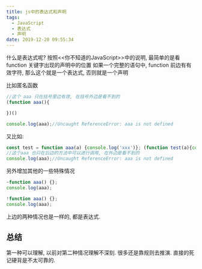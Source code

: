 ```yaml
---
title: js中的表达式和声明
tags:
  - JavaScript
  - 表达式
  - 声明
date: 2019-12-20 09:55:34
---
```




什么是表达式呢?
按照<<你不知道的JavaScript>>中的说明, 最简单的是看 function 关键字出现的声明中的位置
如果一个完整的语句中, function 前边有有效字符, 那么这个就是一个表达式, 否则就是一个声明

比如匿名函数

```javascript
//这个 aaa 只在括号里边有效, 在括号外边是看不到的
(function aaa(){

})()

console.log(aaa);//Uncaught ReferenceError: aaa is not defined
```

又比如:

```javascript
const test = function aaa(a) {console.log('xxx')}; (function test(a){console.log(a)})(1)
//这个aaa 也只在后边的方法中可以进行调用, 在外边是看不到的
console.log(aaa);//Uncaught ReferenceError: aaa is not defined
```

另外增加其他的一些特殊情况

```javascript
~function aaa() {};
console.log(aaa);

!function aaa() {};
console.log(aaa);
```

上边的两种情况也是一样的, 都是表达式.

## 总结

第一种可以理解, 以前对第二种情况理解不深刻. 很多还是靠规则去推演. 直接的死记硬背是不太可靠的.
